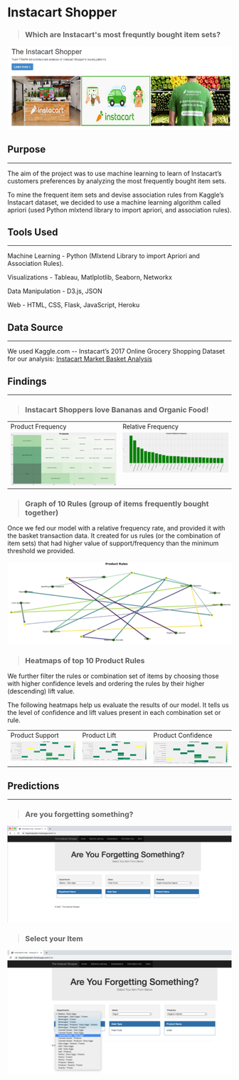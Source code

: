 # Instacart Shopper 

> ### Which are Instacart's most frequntly bought item sets?

![InstacartShopper](Images/InstacartShopper.png)

## Purpose
___

The aim of the project was to use machine learning to learn of Instacart’s customers preferences by analyzing the most frequently bought item sets.

To mine the frequent item sets and devise association rules from Kaggle’s Instacart dataset, we decided to use a machine learning algorithm called apriori (used Python mlxtend library to import apriori, and association rules).

## Tools Used
---

Machine Learning - Python (Mlxtend Library to import Apriori and Association Rules).

Visualizations - Tableau, Matlplotlib, Seaborn, Networkx

Data Manipulation - D3.js, JSON

Web - HTML, CSS, Flask, JavaScript, Heroku

## Data Source
---
We used Kaggle.com -- Instacart’s 2017 Online Grocery Shopping Dataset for our analysis: [Instacart Market Basket Analysis](https://www.kaggle.com/c/instacart-market-basket-analysis/data)

## Findings
___

> ### Instacart Shoppers love Bananas and Organic Food!

<table>
  <tr>
    <td>Product Frequency</td>
     <td>Relative Frequency</td>
  </tr>
  <tr>
    <td valign="top"><img src="Images/products.png"></td>
    <td valign="top"><img src="Images/Product_relative_freq.png"></td>
  </tr>
 </table>

> ### Graph of 10 Rules (group of items frequently bought together) 

Once we fed our model with a relative frequency rate, and provided it with the basket transaction data. It created for us rules (or the combination of item sets) that had higher value of support/frequency than the minimum threshold we provided. 

![Product Association Rules](Images/product_rules.png)

> ### Heatmaps of top 10 Product Rules

We further filter the rules or combination set of items by choosing those with higher confidence levels and ordering the rules by their higher (descending) lift value. 

The following heatmaps help us evaluate the results of our model. It tells us the level of confidence and lift values present in each combination set or rule.

<table>
  <tr>
    <td>Product Support</td>
    <td>Product Lift</td>
    <td>Product Confidence</td>
  </tr>
  <tr>
    <td valign="top"><img src="Images/product_support.png"></td>
    <td valign="top"><img src="Images/product_lift.png"></td>
    <td valign="top"><img src="Images/product_confidence.png"></td>
  </tr>
 </table>

## Predictions
---

> ### Are you forgetting something?
![Information Hub](Images/Information_Hub.png)

> ### Select your Item
![Select Your Item](Images/select_your_item.png)